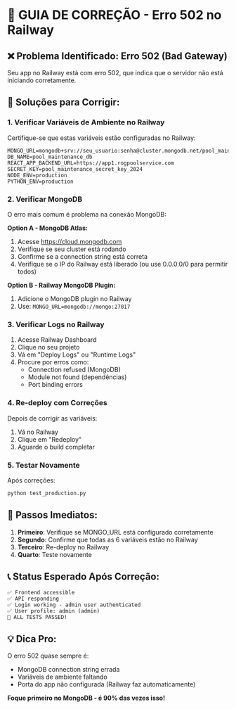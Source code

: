 # 🚨 GUIA DE CORREÇÃO - Erro 502 no Railway

## ❌ Problema Identificado: Erro 502 (Bad Gateway)

Seu app no Railway está com erro 502, que indica que o servidor não está iniciando corretamente.

## 🔧 Soluções para Corrigir:

### 1. **Verificar Variáveis de Ambiente no Railway**

Certifique-se que estas variáveis estão configuradas no Railway:

```env
MONGO_URL=mongodb+srv://seu_usuario:senha@cluster.mongodb.net/pool_maintenance_db
DB_NAME=pool_maintenance_db
REACT_APP_BACKEND_URL=https://app1.rogpoolservice.com
SECRET_KEY=pool_maintenance_secret_key_2024
NODE_ENV=production
PYTHON_ENV=production
```

### 2. **Verificar MongoDB**

O erro mais comum é problema na conexão MongoDB:

**Option A - MongoDB Atlas:**
1. Acesse https://cloud.mongodb.com
2. Verifique se seu cluster está rodando
3. Confirme se a connection string está correta
4. Verifique se o IP do Railway está liberado (ou use 0.0.0.0/0 para permitir todos)

**Option B - Railway MongoDB Plugin:**
1. Adicione o MongoDB plugin no Railway
2. Use: `MONGO_URL=mongodb://mongo:27017`

### 3. **Verificar Logs no Railway**

1. Acesse Railway Dashboard
2. Clique no seu projeto
3. Vá em "Deploy Logs" ou "Runtime Logs"
4. Procure por erros como:
   - Connection refused (MongoDB)
   - Module not found (dependências)
   - Port binding errors

### 4. **Re-deploy com Correções**

Depois de corrigir as variáveis:
1. Vá no Railway
2. Clique em "Redeploy" 
3. Aguarde o build completar

### 5. **Testar Novamente**

Após correções:
```bash
python test_production.py
```

## 🎯 Passos Imediatos:

1. **Primeiro**: Verifique se MONGO_URL está configurado corretamente
2. **Segundo**: Confirme que todas as 6 variáveis estão no Railway
3. **Terceiro**: Re-deploy no Railway
4. **Quarto**: Teste novamente

## 📞 Status Esperado Após Correção:

```
✅ Frontend accessible
✅ API responding  
✅ Login working - admin user authenticated
✅ User profile: admin (admin)
🎉 ALL TESTS PASSED!
```

## 💡 Dica Pro:

O erro 502 quase sempre é:
- MongoDB connection string errada
- Variáveis de ambiente faltando
- Porta do app não configurada (Railway faz automaticamente)

**Foque primeiro no MongoDB - é 90% das vezes isso!**
